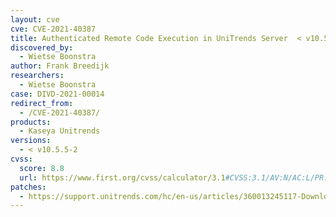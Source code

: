 ```yaml
---
layout: cve
cve: CVE-2021-40387
title: Authenticated Remote Code Execution in UniTrends Server  < v10.5.5-2
discovered_by:
  - Wietse Boonstra
author: Frank Breedijk
researchers:
  - Wietse Boonstra
case: DIVD-2021-00014
redirect_from:
  - /CVE-2021-40387/
products:
  - Kaseya Unitrends
versions:
  - < v10.5.5-2
cvss:
  score: 8.8
  url: https://www.first.org/cvss/calculator/3.1#CVSS:3.1/AV:N/AC:L/PR:L/UI:N/S:U/C:H/I:H/A:H
patches:
  - https://support.unitrends.com/hc/en-us/articles/360013245117-Downloads
---
```


